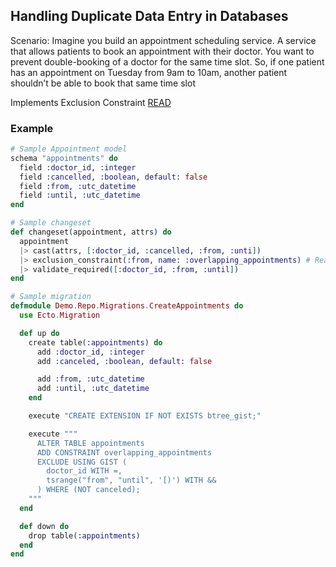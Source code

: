 ## Handling Duplicate Data Entry in Databases

Scenario:
Imagine you build an appointment scheduling service.
A service that allows patients to book an appointment with their doctor.
You want to prevent double-booking of a doctor for the same time slot.
So, if one patient has an appointment on Tuesday from 9am to 10am,
another patient shouldn’t be able to book that same time slot

Implements Exclusion Constraint
[READ](https://www.postgresql.org/docs/current/ddl-constraints.html#DDL-CONSTRAINTS-EXCLUSION)

### Example

```elixir
# Sample Appointment model
schema "appointments" do
  field :doctor_id, :integer
  field :cancelled, :boolean, default: false
  field :from, :utc_datetime
  field :until, :utc_datetime
end
```

```elixir
# Sample changeset
def changeset(appointment, attrs) do
  appointment
  |> cast(attrs, [:doctor_id, :cancelled, :from, :unti])
  |> exclusion_constraint(:from, name: :overlapping_appointments) # Read => https://hexdocs.pm/ecto/Ecto.Changeset.html#exclusion_constraint/3
  |> validate_required([:doctor_id, :from, :until])
end
```

```elixir
# Sample migration
defmodule Demo.Repo.Migrations.CreateAppointments do
  use Ecto.Migration

  def up do
    create table(:appointments) do
      add :doctor_id, :integer
      add :canceled, :boolean, default: false

      add :from, :utc_datetime
      add :until, :utc_datetime
    end

    execute "CREATE EXTENSION IF NOT EXISTS btree_gist;"

    execute """
      ALTER TABLE appointments
      ADD CONSTRAINT overlapping_appointments
      EXCLUDE USING GIST (
        doctor_id WITH =,
        tsrange("from", "until", '[)') WITH &&
      ) WHERE (NOT canceled);
    """
  end

  def down do
    drop table(:appointments)
  end
end
```
